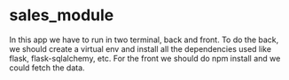 # sales_module
In this app we have to run in two terminal, back and front. To do the back, we should create a virtual env and install all the dependencies used like flask, flask-sqlalchemy, etc. For the front we should do npm install and we could fetch the data. 
